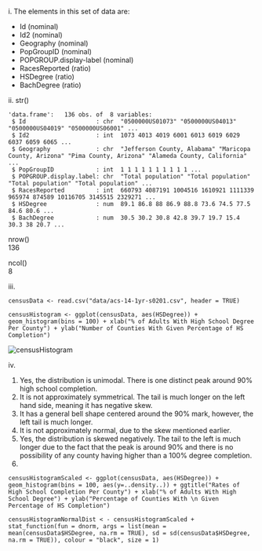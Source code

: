 i.	The elements in this set of data are:
-	Id (nominal)
-	Id2 (nominal)
-	Geography (nominal)
-	PopGroupID (nominal)
-	POPGROUP.display-label (nominal)
-	RacesReported (ratio)
-	HSDegree (ratio)
-	BachDegree (ratio)

ii.	str()
```
'data.frame':	136 obs. of  8 variables:
 $ Id                    : chr  "0500000US01073" "0500000US04013" "0500000US04019" "0500000US06001" ...
 $ Id2                   : int  1073 4013 4019 6001 6013 6019 6029 6037 6059 6065 ...
 $ Geography             : chr  "Jefferson County, Alabama" "Maricopa County, Arizona" "Pima County, Arizona" "Alameda County, California" ...
 $ PopGroupID            : int  1 1 1 1 1 1 1 1 1 1 ...
 $ POPGROUP.display.label: chr  "Total population" "Total population" "Total population" "Total population" ...
 $ RacesReported         : int  660793 4087191 1004516 1610921 1111339 965974 874589 10116705 3145515 2329271 ...
 $ HSDegree              : num  89.1 86.8 88 86.9 88.8 73.6 74.5 77.5 84.6 80.6 ...
 $ BachDegree            : num  30.5 30.2 30.8 42.8 39.7 19.7 15.4 30.3 38 20.7 ...
 ```

  nrow()  
  136
  
  ncol()  
  8
  
iii.	
```
censusData <- read.csv("data/acs-14-1yr-s0201.csv", header = TRUE)
```
```
censusHistogram <- ggplot(censusData, aes(HSDegree)) + geom_histogram(bins = 100) + xlab("% of Adults With High School Degree Per County") + ylab("Number of Counties With Given Percentage of HS Completion")
```

![censusHistogram](https://user-images.githubusercontent.com/95236375/161357925-a9e6c7c0-001f-4d82-9374-b65571489776.jpg)

 
iv.	    
1. Yes, the distribution is unimodal. There is one distinct peak around 90% high school       completion.  
2.  It is not approximately symmetrical. The tail is much longer on the left hand side, meaning it has negative skew.  
3. It has a general bell shape centered around the 90% mark, however, the left tail is much longer.  
4. It is not approximately normal, due to the skew mentioned earlier.
5. Yes, the distribution is skewed negatively. The tail to the left is much longer due to the fact that the peak is around 90% and there is no possibility of any county having higher than a 100% degree completion.
6. 
```
censusHistogramScaled <- ggplot(censusData, aes(HSDegree)) + geom_histogram(bins = 100, aes(y=..density..)) + ggtitle("Rates of High School Completion Per County") + xlab("% of Adults With High School Degree") + ylab("Percentage of Counties With \n Given Percentage of HS Completion")
```
```
censusHistogramNormalDist < - censusHistogramScaled + stat_function(fun = dnorm, args = list(mean = mean(censusData$HSDegree, na.rm = TRUE), sd = sd(censusData$HSDegree, na.rm = TRUE)), colour = "black", size = 1)
```
